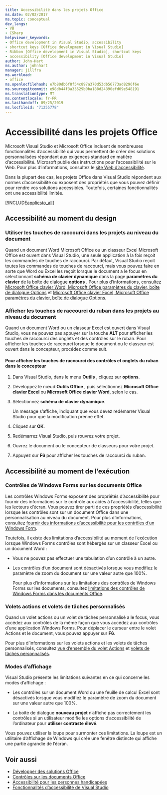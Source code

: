 ```yaml
---
title: Accessibilité dans les projets Office
ms.date: 02/02/2017
ms.topic: conceptual
dev_langs:
- VB
- CSharp
helpviewer_keywords:
- Office development in Visual Studio, accessibility
- shortcut keys [Office development in Visual Studio]
- Ribbon [Office development in Visual Studio], shortcut keys
- accessibility [Office development in Visual Studio]
author: John-Hart
ms.author: johnhart
manager: jillfra
ms.workload:
- office
ms.openlocfilehash: e7b80db6f8f54c897a370d53db56773ad8296f6e
ms.sourcegitcommit: e98db44f3a33529b0ba188d24390efd09e548191
ms.translationtype: MT
ms.contentlocale: fr-FR
ms.lasthandoff: 09/25/2019
ms.locfileid: "71255778"
---
```

# <a name="accessibility-in-office-projects"></a>Accessibilité dans les projets Office

Microsoft Visual Studio et Microsoft Office incluent de nombreuses fonctionnalités d’accessibilité qui vous permettent de créer des solutions personnalisées répondant aux exigences standard en matière d’accessibilité. Microsoft publie des instructions pour l’accessibilité sur le Web. Pour plus d’informations, consultez le [site Web d’accessibilité](http://go.microsoft.com/fwlink/?LinkID=37113).

Dans la plupart des cas, les projets Office dans Visual Studio répondent aux normes d’accessibilité ou exposent des propriétés que vous pouvez définir pour rendre vos solutions accessibles. Toutefois, certaines fonctionnalités ont une accessibilité limitée.

[!INCLUDE[appliesto_all](../vsto/includes/appliesto-all-md.md)]

## <a name="accessibility-at-design-time"></a>Accessibilité au moment du design

### <a name="use-shortcut-keys-in-document-level-projects"></a>Utiliser les touches de raccourci dans les projets au niveau du document
 Quand un document Word Microsoft Office ou un classeur Excel Microsoft Office est ouvert dans Visual Studio, une seule application à la fois reçoit les commandes de touches de raccourci. Par défaut, Visual Studio reçoit toutes les commandes de touches de raccourci, mais vous pouvez faire en sorte que Word ou Excel les reçoit lorsque le document a le focus en sélectionnant **schéma de clavier dynamique** dans la page **paramètres du clavier** de la boîte de dialogue **options** . Pour plus d’informations, consultez [Microsoft Office clavier Word, Microsoft Office paramètres du clavier, boîte de dialogue Options](../vsto/microsoft-office-word-keyboard-microsoft-office-keyboard-settings-options-dialog-box.md) et [Microsoft Office clavier Excel, Microsoft Office paramètres du clavier, boîte de dialogue Options](../vsto/microsoft-office-excel-keyboard-microsoft-office-keyboard-settings-options-dialog-box.md).

### <a name="display-shortcut-keys-for-the-ribbon-in-document-level-projects"></a>Afficher les touches de raccourci du ruban dans les projets au niveau du document
 Quand un document Word ou un classeur Excel est ouvert dans Visual Studio, vous ne pouvez pas appuyer sur la touche **ALT** pour afficher les touches de raccourci des onglets et des contrôles sur le ruban. Pour afficher les touches de raccourci lorsque le document ou le classeur est ouvert dans le concepteur, procédez comme suit.

#### <a name="to-view-shortcut-keys-for-ribbon-tabs-and-controls-in-the-designer"></a>Pour afficher les touches de raccourci des contrôles et onglets du ruban dans le concepteur

1. Dans Visual Studio, dans le menu **Outils** , cliquez sur **options**.

2. Développez le nœud **Outils Office** , puis sélectionnez **Microsoft Office clavier Excel** ou **Microsoft Office clavier Word**, selon le cas.

3. Sélectionnez **schéma de clavier dynamique**.

     Un message s’affiche, indiquant que vous devez redémarrer Visual Studio pour que la modification prenne effet.

4. Cliquez sur **OK**.

5. Redémarrez Visual Studio, puis rouvrez votre projet.

6. Ouvrez le document ou le concepteur de classeurs pour votre projet.

7. Appuyez sur **F6** pour afficher les touches de raccourci du ruban.

## <a name="accessibility-at-run-time"></a>Accessibilité au moment de l’exécution

### <a name="windows-forms-controls-on-office-documents"></a>Contrôles de Windows Forms sur les documents Office
 Les contrôles Windows Forms exposent des propriétés d’accessibilité pour fournir des informations sur le contrôle aux aides à l’accessibilité, telles que les lecteurs d’écran. Vous pouvez tirer parti de ces propriétés d’accessibilité lorsque les contrôles sont sur un document Office dans une personnalisation au niveau du document. Pour plus d’informations, consultez [fournir des informations d’accessibilité pour les contrôles d’un Windows Form](/dotnet/framework/winforms/controls/providing-accessibility-information-for-controls-on-a-windows-form).

 Toutefois, il existe des limitations d’accessibilité au moment de l’exécution lorsque Windows Forms contrôles sont hébergés sur un classeur Excel ou un document Word :

- Vous ne pouvez pas effectuer une tabulation d’un contrôle à un autre.

- Les contrôles d’un document sont désactivés lorsque vous modifiez le paramètre de zoom du document sur une valeur autre que 100%.

  Pour plus d’informations sur les limitations des contrôles de Windows Forms sur les documents, consultez [limitations des contrôles de Windows Forms dans les documents Office](../vsto/limitations-of-windows-forms-controls-on-office-documents.md).

### <a name="actions-panes-and-custom-task-panes"></a>Volets actions et volets de tâches personnalisés
 Quand un volet actions ou un volet de tâches personnalisé a le focus, vous accédez aux contrôles de la même façon que vous accédez aux contrôles d’une application Windows Forms. Pour déplacer le curseur entre le volet Actions et le document, vous pouvez appuyer sur **F6**.

 Pour plus d’informations sur les volets actions et les volets de tâches personnalisés, consultez [vue d’ensemble du volet Actions](../vsto/actions-pane-overview.md) et [volets de tâches personnalisés](../vsto/custom-task-panes.md).

### <a name="display-modes"></a>Modes d’affichage

Visual Studio présente les limitations suivantes en ce qui concerne les modes d’affichage :

- Les contrôles sur un document Word ou une feuille de calcul Excel sont désactivés lorsque vous modifiez le paramètre de zoom du document sur une valeur autre que 100%.

- La boîte de dialogue **nouveau projet** n’affiche pas correctement les contrôles si un utilisateur modifie les options d’accessibilité de l’ordinateur pour **utiliser contraste élevé**.

Vous pouvez utiliser la loupe pour surmonter ces limitations. La loupe est un utilitaire d’affichage de Windows qui crée une fenêtre distincte qui affiche une partie agrandie de l’écran.

## <a name="see-also"></a>Voir aussi

- [Développer des solutions Office](../vsto/developing-office-solutions.md)
- [Contrôles sur les documents Office](../vsto/controls-on-office-documents.md)
- [Accessibilité pour les personnes handicapées](../ide/reference/accessibility-for-people-with-disabilities.md)
- [Fonctionnalités d’accessibilité de Visual Studio](../ide/reference/accessibility-features-of-visual-studio.md)